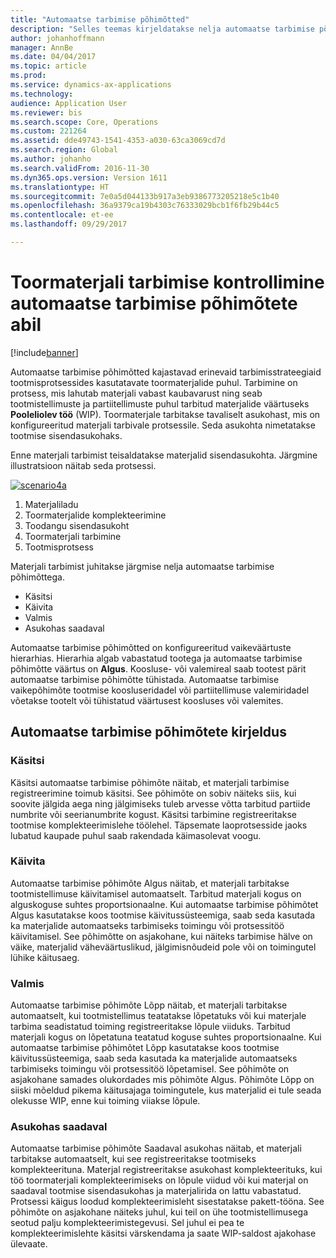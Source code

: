 ```yaml
---
title: "Automaatse tarbimise põhimõtted"
description: "Selles teemas kirjeldatakse nelja automaatse tarbimise põhimõtet, mida kasutatakse toormaterjali tarbimisel."
author: johanhoffmann
manager: AnnBe
ms.date: 04/04/2017
ms.topic: article
ms.prod: 
ms.service: dynamics-ax-applications
ms.technology: 
audience: Application User
ms.reviewer: bis
ms.search.scope: Core, Operations
ms.custom: 221264
ms.assetid: dde49743-1541-4353-a030-63ca3069cd7d
ms.search.region: Global
ms.author: johanho
ms.search.validFrom: 2016-11-30
ms.dyn365.ops.version: Version 1611
ms.translationtype: HT
ms.sourcegitcommit: 7e0a5d044133b917a3eb9386773205218e5c1b40
ms.openlocfilehash: 36a9379ca19b4303c76333029bcb1f6fb29b44c5
ms.contentlocale: et-ee
ms.lasthandoff: 09/29/2017

---
```


# <a name="controlling-raw-material-consumption-by-using-flushing-principles"></a>Toormaterjali tarbimise kontrollimine automaatse tarbimise põhimõtete abil

[!include[banner](../includes/banner.md)]

Automaatse tarbimise põhimõtted kajastavad erinevaid tarbimisstrateegiaid tootmisprotsessides kasutatavate toormaterjalide puhul. Tarbimine on protsess, mis lahutab materjali vabast kaubavarust ning seab tootmistellimuste ja partiitellimuste puhul tarbitud materjalide väärtuseks **Pooleliolev töö** (WIP). Toormaterjale tarbitakse tavaliselt asukohast, mis on konfigureeritud materjali tarbivale protsessile. Seda asukohta nimetatakse tootmise sisendasukohaks.

Enne materjali tarbimist teisaldatakse materjalid sisendasukohta. Järgmine illustratsioon näitab seda protsessi.

[![scenario4a](./media/scenario4a.png)](./media/scenario4a.png)

1. Materjaliladu
2. Toormaterjalide komplekteerimine
3. Toodangu sisendasukoht
4. Toormaterjali tarbimine
5. Tootmisprotsess

Materjali tarbimist juhitakse järgmise nelja automaatse tarbimise põhimõttega.

- Käsitsi
- Käivita
- Valmis
- Asukohas saadaval

Automaatse tarbimise põhimõtted on konfigureeritud vaikeväärtuste hierarhias. Hierarhia algab vabastatud tootega ja automaatse tarbimise põhimõtte väärtus on **Algus**. Koosluse- või valemireal saab tootest pärit automaatse tarbimise põhimõtte tühistada. Automaatse tarbimise vaikepõhimõte tootmise koosluseridadel või partiitellimuse valemiridadel võetakse tootelt või tühistatud väärtusest koosluses või valemites.

## <a name="description-of-the-flushing-principles"></a>Automaatse tarbimise põhimõtete kirjeldus

### <a name="manual"></a>Käsitsi
Käsitsi automaatse tarbimise põhimõte näitab, et materjali tarbimise registreerimine toimub käsitsi. See põhimõte on sobiv näiteks siis, kui soovite jälgida aega ning jälgimiseks tuleb arvesse võtta tarbitud partiide numbrite või seerianumbrite kogust. Käsitsi tarbimine registreeritakse tootmise komplekteerimislehe töölehel. Täpsemate laoprotsesside jaoks lubatud kaupade puhul saab rakendada käimasolevat voogu.

### <a name="start"></a>Käivita
Automaatse tarbimise põhimõte Algus näitab, et materjali tarbitakse tootmistellimuse käivitamisel automaatselt. Tarbitud materjali kogus on alguskoguse suhtes proportsionaalne. Kui automaatse tarbimise põhimõtet Algus kasutatakse koos tootmise käivitussüsteemiga, saab seda kasutada ka materjalide automaatseks tarbimiseks toimingu või protsessitöö käivitamisel. See põhimõtte on asjakohane, kui näiteks tarbimise hälve on väike, materjalid väheväärtuslikud, jälgimisnõudeid pole või on toimingutel lühike käitusaeg. 

### <a name="finish"></a>Valmis
Automaatse tarbimise põhimõte Lõpp näitab, et materjali tarbitakse automaatselt, kui tootmistellimus teatatakse lõpetatuks või kui materjale tarbima seadistatud toiming registreeritakse lõpule viiduks. Tarbitud materjali kogus on lõpetatuna teatatud koguse suhtes proportsionaalne. Kui automaatse tarbimise põhimõtet Lõpp kasutatakse koos tootmise käivitussüsteemiga, saab seda kasutada ka materjalide automaatseks tarbimiseks toimingu või protsessitöö lõpetamisel. See põhimõte on asjakohane samades olukordades mis põhimõte Algus. Põhimõte Lõpp on siiski mõeldud pikema käitusajaga toimingutele, kus materjalid ei tule seada olekusse WIP, enne kui toiming viiakse lõpule. 

### <a name="available-at-location"></a>Asukohas saadaval
Automaatse tarbimise põhimõte Saadaval asukohas näitab, et materjali tarbitakse automaatselt, kui see registreeritakse tootmiseks komplekteerituna. Materjal registreeritakse asukohast komplekteerituks, kui töö toormaterjali komplekteerimiseks on lõpule viidud või kui materjal on saadaval tootmise sisendasukohas ja materjalirida on lattu vabastatud. Protsessi käigus loodud komplekteerimisleht sisestatakse pakett-tööna. See põhimõte on asjakohane näiteks juhul, kui teil on ühe tootmistellimusega seotud palju komplekteerimistegevusi. Sel juhul ei pea te komplekteerimislehte käsitsi värskendama ja saate WIP-saldost ajakohase ülevaate.

